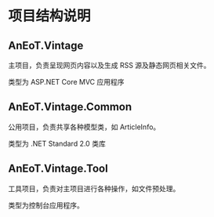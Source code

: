# 项目结构说明

## AnEoT.Vintage 

主项目，负责呈现网页内容以及生成 RSS 源及静态网页相关文件。

类型为 ASP.NET Core MVC 应用程序

## AnEoT.Vintage.Common

公用项目，负责共享各种模型类，如 ArticleInfo。

类型为 .NET Standard 2.0 类库

## AnEoT.Vintage.Tool

工具项目，负责对主项目进行各种操作，如文件预处理。

类型为控制台应用程序。